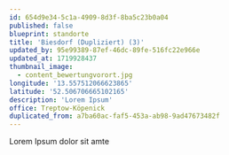 ```yaml
---
id: 654d9e34-5c1a-4909-8d3f-8ba5c23b0a04
published: false
blueprint: standorte
title: 'Biesdorf (Dupliziert) (3)'
updated_by: 95e99389-87ef-46dc-89fe-516fc22e966e
updated_at: 1719928437
thumbnail_image:
  - content_bewertungvorort.jpg
longitude: '13.557512066623865'
latitude: '52.506706665102165'
description: 'Lorem Ipsum'
office: Treptow-Köpenick
duplicated_from: a7ba60ac-faf5-453a-ab98-9ad47673482f
---
```

Lorem Ipsum dolor sit amte